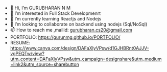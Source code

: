 - 👋 Hi, I’m GURUBHARAN N M
- 👀 I’m interested in Full Stack Developmenrt
- 🌱 I’m currently learning Reactjs and Nodejs
- 💞️ I’m looking to collaborate on backend using nodejs (Sql/NoSql)
- 📫 How to reach me ,mailid: gurubharan.cs20@gmail.com
- PORTFOLIO: https://gurunmg.github.io/PORTFOLIO/
- RESUME: https://www.canva.com/design/DAFaXlyVPsw/d1GJHBRnt0AJJV-vgPEQTw/view?utm_content=DAFaXlyVPsw&utm_campaign=designshare&utm_medium=link2&utm_source=sharebutton
<!---
GURUNMG/GURUNMG is a ✨ special ✨ repository because its `README.md` (this file) appears on your GitHub profile.
You can click the Preview link to take a look at your changes.
--->
